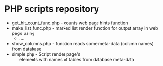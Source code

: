 # PHP scripts repository
- get_hit_count_func.php - counts web page hints function
- make_list_func.php - marked list render function for output array in web page using <ul>  <li>....</li> </ul>
- show_columns.php - function reads some meta-data (column names) from database
- simple.php - Script render page's <ul> elements with names of tables from database meta-data
